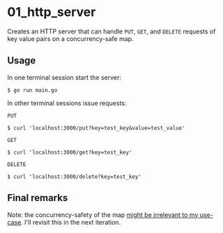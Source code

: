 # 01_http_server

Creates an HTTP server that can handle `PUT`, `GET`, and `DELETE` requests of key value pairs on a concurrency-safe map.

## Usage

In one terminal session start the server:

```shell
$ go run main.go
```

In other terminal sessions issue requests:

`PUT`

```shell
$ curl 'localhost:3000/put?key=test_key&value=test_value'
```

`GET`

```shell
$ curl 'localhost:3000/get?key=test_key'
```

`DELETE`

```shell
$ curl 'localhost:3000/delete?key=test_key'
```

## Final remarks

Note: the concurrency-safety of the map [might be irrelevant to my use-case](https://medium.com/@deckarep/the-new-kid-in-town-gos-sync-map-de24a6bf7c2c). I'll revisit this in the next iteration.
